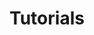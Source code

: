 ---
layout: multi-categories-narrow
title: Tutorials
permalink: /tutorials/
category: 'Tutorials'
tags: ['Psycholinguistics', 'Markdown', 'Markup']
---